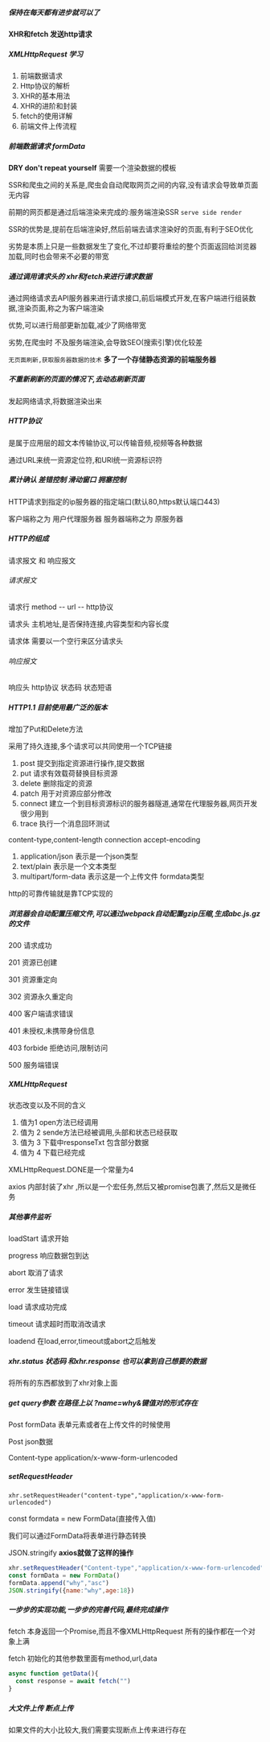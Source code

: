##### 保持在每天都有进步就可以了

#### XHR和fetch 发送http请求

##### XMLHttpRequest 学习

1. 前端数据请求
2. Http协议的解析
3. XHR的基本用法
4. XHR的进阶和封装
5. fetch的使用详解
6. 前端文件上传流程

##### 前端数据请求   formData

**DRY don't repeat yourself**         需要一个渲染数据的模板

SSR和爬虫之间的关系是,爬虫会自动爬取网页之间的内容,没有请求会导致单页面无内容

前期的网页都是通过后端渲染来完成的:服务端渲染SSR    `serve side render`

SSR的优势是,提前在后端渲染好,然后前端去请求渲染好的页面,有利于SEO优化

劣势是本质上只是一些数据发生了变化,不过却要将重绘的整个页面返回给浏览器加载,同时也会带来不必要的带宽

##### 通过调用请求头的 xhr和fetch来进行请求数据

通过网络请求去API服务器来进行请求接口,前后端模式开发,在客户端进行组装数据,渲染页面,称之为客户端渲染

优势,可以进行局部更新加载,减少了网络带宽

劣势,在爬虫时 不及服务端渲染,会导致SEO(搜索引擎)优化较差

`无页面刷新,获取服务器数据的技术`            **多了一个存储静态资源的前端服务器**

##### 不重新刷新的页面的情况下,去动态刷新页面

发起网络请求,将数据渲染出来

##### HTTP协议

是属于应用层的超文本传输协议,可以传输音频,视频等各种数据

通过URL来统一资源定位符,和URI统一资源标识符

##### 累计确认 差错控制  滑动窗口 拥塞控制

HTTP请求到指定的ip服务器的指定端口(默认80,https默认端口443)

客户端称之为 用户代理服务器   服务器端称之为 原服务器

#####  HTTP的组成

请求报文  和 响应报文

###### 请求报文 

请求行  method -- url -- http协议

请求头 主机地址,是否保持连接,内容类型和内容长度

请求体  需要以一个空行来区分请求头

###### 响应报文

响应头  http协议  状态码 状态短语

##### HTTP1.1 目前使用最广泛的版本

增加了Put和Delete方法

采用了持久连接,多个请求可以共同使用一个TCP链接

1. post  提交到指定资源进行操作,提交数据
2. put 请求有效载荷替换目标资源
3. delete 删除指定的资源
4. patch 用于对资源应部分修改
5. connect 建立一个到目标资源标识的服务器隧道,通常在代理服务器,网页开发很少用到
6. trace   执行一个消息回环测试

content-type,content-length connection  accept-encoding

1. application/json 表示是一个json类型
2. text/plain 表示是一个文本类型
3. multipart/form-data 表示这是一个上传文件  formdata类型

http的可靠传输就是靠TCP实现的

##### 浏览器会自动配置压缩文件,可以通过webpack自动配置gzip压缩,生成abc.js.gz的文件

200 请求成功

201  资源已创建

301 资源重定向

302 资源永久重定向

400 客户端请求错误

401 未授权,未携带身份信息

403 forbide 拒绝访问,限制访问

500 服务端错误

##### XMLHttpRequest

状态改变以及不同的含义

1.  值为1 open方法已经调用
2. 值为 2 sende方法已经被调用,头部和状态已经获取
3. 值为 3 下载中responseTxt 包含部分数据
4. 值为 4 下载已经完成

XMLHttpRequest.DONE是一个常量为4

axios 内部封装了xhr ,所以是一个宏任务,然后又被promise包裹了,然后又是微任务

##### 其他事件监听

loadStart   请求开始

progress   响应数据包到达    

abort    取消了请求

error	发生链接错误

load    请求成功完成

timeout    请求超时而取消改请求

loadend  在load,error,timeout或abort之后触发

##### xhr.status   状态码  和xhr.response 也可以拿到自己想要的数据

将所有的东西都放到了xhr对象上面

##### get  query参数  在路径上以 ?name=why&键值对的形式存在

Post formData  表单元素或者在上传文件的时候使用

Post  json数据   

Content-type   application/x-www-form-urlencoded

##### setRequestHeader

`xhr.setRequestHeader("content-type","application/x-www-form-urlencoded")`

const formdata = new FormData(直接传入值)

我们可以通过FormData将表单进行静态转换

JSON.stringify   **axios就做了这样的操作**

```js
xhr.setRequestHeader("Content-type","application/x-www-form-urlencoded")
const formData = new FormData()
formData.append("why","asc")
JSON.stringify({name:"why",age:18})
```

##### 一步步的实现功能,一步步的完善代码,最终完成操作

fetch 本身返回一个Promise,而且不像XMLHttpRequest  所有的操作都在一个对象上满

fetch  初始化的其他参数里面有method,url,data

```js
async function getData(){
  const response = await fetch("")
}
```

##### 大文件上传  断点上传

如果文件的大小比较大,我们需要实现断点上传来进行存在

